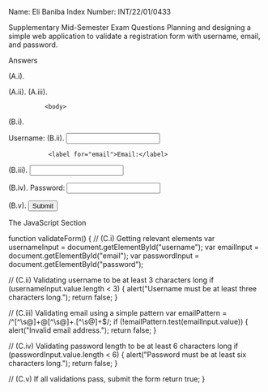 Name: Eli Baniba
Index Number: INT/22/01/0433

Supplementary Mid-Semester Exam Questions 
Planning and designing a simple web application to validate a registration form with username, email, and password.

Answers

(A.i).  <!DOCTYPE html>
           <html lang="en">
           <head>
           <meta charset="UTF-8">
           <meta name="viewport" content="width=device-width, initial-scale=1.0">

(A.ii).   <title>Form Validator</title>
(A.iii).  <script src="script.js" defer></script>
              </head>

              <body>
(B.i).    <form id="registrationForm" onsubmit="return validateForm()">
              <label for="username">Username:</label>
(B.ii).    <input type="text" id="username" name="username" required>

               <label for="email">Email:</label>
(B.iii).   <input type="email" id="email" name="email" required>

(B.iv).   <label for="password">Password:</label>
               <input type="password" id="password" name="password" required>

(B.v).    <input type="submit" value="Submit">
              </form>
              </body>
              </html>

The JavaScript Section 

function validateForm() {
//   (C.i)  Getting relevant elements
var usernameInput = document.getElementById("username");
var emailInput = document.getElementById("email");
var passwordInput = document.getElementById("password");

// (C.ii)  Validating username to be at least 3 characters long
if (usernameInput.value.length < 3) {
alert("Username must be at least three characters long.");
return false;
}

//  (C.iii)  Validating email using a simple pattern
var emailPattern = /^[^\s@]+@[^\s@]+\.[^\s@]+$/;
if (!emailPattern.test(emailInput.value)) {
alert("Invalid email address.");
return false;
}

//  (C.iv)   Validating password length to be at least 6 characters long
if (passwordInput.value.length < 6) {
alert("Password must be at least six characters long.");
return false;
}

//   (C.v)   If all validations pass, submit the form
return true;
}



